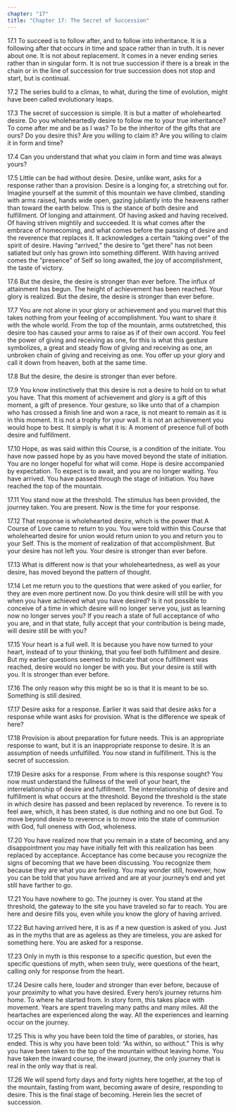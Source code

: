 ```yaml
---
chapter: "17"
title: "Chapter 17: The Secret of Succession"
---
```


17.1 To succeed is to follow after, and to follow into inheritance. It
is a following after that occurs in time and space rather than in truth.
It is never about one. It is not about replacement. It comes in a never
ending series rather than in singular form. It is not true succession if
there is a break in the chain or in the line of succession for true
succession does not stop and start, but is continual.

17.2 The series build to a climax, to what, during the time of
evolution, might have been called evolutionary leaps.

17.3 The secret of succession is simple. It is but a matter of
wholehearted desire. Do you wholeheartedly desire to follow me to your
true inheritance? To come after me and be as I was? To be the inheritor
of the gifts that are ours? Do you desire this? Are you willing to claim
it? Are you willing to claim it in form and time?

17.4 Can you understand that what you claim in form and time was always
yours?

17.5 Little can be had without desire. Desire, unlike want, asks for a
response rather than a provision. Desire is a longing for, a stretching
out for. Imagine yourself at the summit of this mountain we have
climbed, standing with arms raised, hands wide open, gazing jubilantly
into the heavens rather than toward the earth below. This is the stance
of both desire and fulfillment. Of longing and attainment. Of having
asked and having received. Of having striven mightily and succeeded. It
is what comes after the embrace of homecoming, and what comes before the
passing of desire and the reverence that replaces it. It acknowledges a
certain “taking over” of the spirit of desire. Having “arrived,” the
desire to “get there” has not been satiated but only has grown into
something different. With having arrived comes the “presence” of Self so
long awaited, the joy of accomplishment, the taste of victory.

17.6 But the desire, the desire is stronger than ever before. The influx
of attainment has begun. The height of achievement has been reached.
Your glory is realized. But the desire, the desire is stronger than ever
before.

17.7 You are not alone in your glory or achievement and you marvel that
this takes nothing from your feeling of accomplishment. You want to
share it with the whole world. From the top of the mountain, arms
outstretched, this desire too has caused your arms to raise as if of
their own accord. You feel the power of giving and receiving as one, for
this is what this gesture symbolizes, a great and steady flow of giving
and receiving as one, an unbroken chain of giving and receiving as one.
You offer up your glory and call it down from heaven, both at the same
time.

17.8 But the desire, the desire is stronger than ever before.

17.9 You know instinctively that this desire is not a desire to hold on
to what you have. That this moment of achievement and glory is a gift of
this moment, a gift of presence. Your gesture, so like unto that of a
champion who has crossed a finish line and won a race, is not meant to
remain as it is in this moment. It is not a trophy for your wall. It is
not an achievement you would hope to best. It simply is what it is: A
moment of presence full of both desire and fulfillment.

17.10 Hope, as was said within this Course, is a condition of the
initiate. You have now passed hope by as you have moved beyond the state
of initiation. You are no longer hopeful for what will come. Hope is
desire accompanied by expectation. To expect is to await, and you are no
longer waiting. You have arrived. You have passed through the stage of
initiation. You have reached the top of the mountain.

17.11 You stand now at the threshold. The stimulus has been provided,
the journey taken.  You are present. Now is the time for your response.

17.12 That response is wholehearted desire, which is the power that A
Course of Love came to return to you. You were told within this Course
that wholehearted desire for union would return union to you and return
you to your Self. This is the moment of realization of that
accomplishment. But your desire has not left you. Your desire is
stronger than ever before.

17.13 What is different now is that your wholeheartedness, as well as
your desire, has moved beyond the pattern of thought.

17.14 Let me return you to the questions that were asked of you earlier,
for they are even more pertinent now. Do you think desire will still be
with you when you have achieved what you have desired? Is it not
possible to conceive of a time in which desire will no longer serve you,
just as learning now no longer serves you? If you reach a state of full
acceptance of who you are, and in that state, fully accept that your
contribution is being made, will desire still be with you?

17.15 Your heart is a full well. It is because you have now turned to
your heart, instead of to your thinking, that you feel both fulfillment
and desire. But my earlier questions seemed to indicate that once
fulfillment was reached, desire would no longer be with you. But your
desire is still with you. It is stronger than ever before.

17.16 The only reason why this might be so is that it is meant to be so.
Something is still desired.

17.17 Desire asks for a response. Earlier it was said that desire asks
for a response while want asks for provision. What is the difference we
speak of here?

17.18 Provision is about preparation for future needs. This is an
appropriate response to want, but it is an inappropriate response to
desire. It is an assumption of needs unfulfilled. You now stand in
fulfillment. This is the secret of succession.

17.19 Desire asks for a response. From where is this response sought?
You now must understand the fullness of the well of your heart, the
interrelationship of desire and fulfillment. The interrelationship of
desire and fulfillment is what occurs at the threshold. Beyond the
threshold is the state in which desire has passed and been replaced by
reverence. To revere is to feel awe, which, it has been stated, is due
nothing and no one but God. To move beyond desire to reverence is to
move into the state of communion with God, full oneness with God,
wholeness.

17.20 You have realized now that you remain in a state of becoming, and
any disappointment you may have initially felt with this realization has
been replaced by acceptance. Acceptance has come because you recognize
the signs of becoming that we have been discussing. You recognize them
because they are what you are feeling. You may wonder still, however,
how you can be told that you have arrived and are at your journey’s end
and yet still have farther to go.

17.21 You have nowhere to go. The journey is over. You stand at the
threshold, the gateway to the site you have traveled so far to reach.
You are here and desire fills you, even while you know the glory of
having arrived.

17.22 But having arrived here, it is as if a new question is asked of
you. Just as in the myths that are as ageless as they are timeless, you
are asked for something here. You are asked for a response.

17.23 Only in myth is this response to a specific question, but even the
specific questions of myth, when seen truly, were questions of the
heart, calling only for response from the heart.

17.24 Desire calls here, louder and stronger than ever before, because
of your proximity to what you have desired. Every hero’s journey returns
him home. To where he started from. In story form, this takes place with
movement. Years are spent traveling many paths and many miles. All the
heartaches are experienced along the way. All the experiences and
learning occur on the journey.

17.25 This is why you have been told the time of parables, or stories,
has ended. This is why you have been told: “As within, so without.” This
is why you have been taken to the top of the mountain without leaving
home. You have taken the inward course, the inward journey, the only
journey that is real in the only way that is real.

17.26 We will spend forty days and forty nights here together, at the
top of the mountain, fasting from want, becoming aware of desire,
responding to desire. This is the final stage of becoming. Herein lies
the secret of succession.

